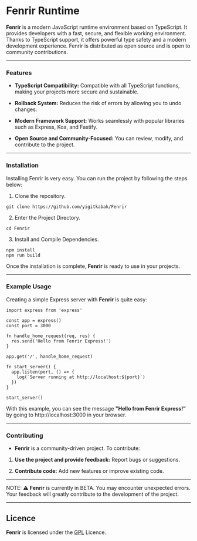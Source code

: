 # Fenrir Runtime



**Fenrir** is a modern JavaScript runtime environment based on TypeScript.
It provides developers with a fast, secure, and flexible working environment. Thanks to TypeScript support, it offers powerful type safety and a modern development experience. Fenrir is distributed as open source and is open to community contributions.

---

### Features

- **TypeScript Compatibility:** Compatible with all TypeScript functions, making your projects more secure and sustainable.

- **Rollback System:** Reduces the risk of errors by allowing you to undo changes.

- **Modern Framework Support:** Works seamlessly with popular libraries such as Express, Koa, and Fastify.

- **Open Source and Community-Focused:** You can review, modify, and contribute to the project.

---

### Installation

Installing Fenrir is very easy. You can run the project by following the steps below:

1. Clone the repository.
```
git clone https://github.com/yigitkabak/Fenrir
```

2. Enter the Project Directory.
```
cd Fenrir
```

3. Install and Compile Dependencies.
```
npm install
npm run build
```



Once the installation is complete, **Fenrir** is ready to use in your projects.

---

### Example Usage

Creating a simple Express server with **Fenrir** is quite easy:

```
import express from 'express'

const app = express()
const port = 3000

fn handle_home_request(req, res) {
  res.send('Hello from Fenrir Express!')
}

app.get('/', handle_home_request)

fn start_server() {
  app.listen(port, () => {
    log(`Server running at http://localhost:${port}`)
  })
}

start_server()
```

With this example, you can see the message **"Hello from Fenrir Express!"** by going to http://localhost:3000 in your browser.

---
### Contributing

- **Fenrir** is a community-driven project. To contribute:

1. **Use the project and provide feedback:** Report bugs or suggestions.

2. **Contribute code:** Add new features or improve existing code.

---

NOTE: ⚠️ **Fenrir** is currently in BETA. You may encounter unexpected errors. Your feedback will greatly contribute to the development of the project.

---
## Licence
**Fenrir** is licensed under the [GPL](LICENSE) Licence.